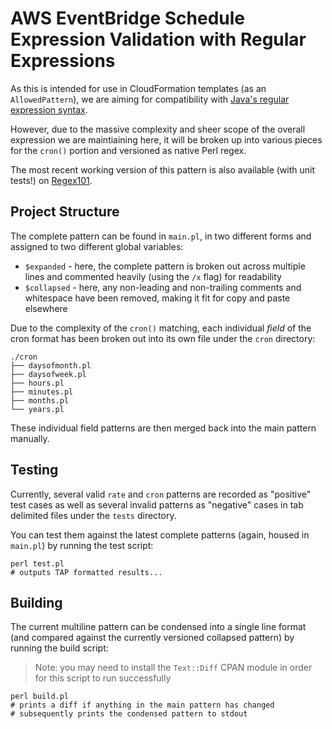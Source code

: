 # AWS EventBridge Schedule Expression Validation with Regular Expressions

As this is intended for use in CloudFormation templates (as an `AllowedPattern`), we are aiming for compatibility with [Java's regular expression syntax](https://docs.oracle.com/javase/6/docs/api/java/util/regex/Pattern.html).

However, due to the massive complexity and sheer scope of the overall expression we are maintiaining here, it will be broken up into various pieces for the `cron()` portion and versioned as native Perl regex.

The most recent working version of this pattern is also available (with unit tests!) on [Regex101](https://regex101.com/r/YHscM3/2).

## Project Structure

The complete pattern can be found in `main.pl`, in two different forms and assigned to two different global variables:

- `$expanded` - here, the complete pattern is broken out across multiple lines and commented heavily (using the `/x` flag) for readability
- `$collapsed` - here, any non-leading and non-trailing comments and whitespace have been removed, making it fit for copy and paste elsewhere

Due to the complexity of the `cron()` matching, each individual _field_ of the cron format has been broken out into its own file under the `cron` directory:

```
./cron
├── daysofmonth.pl
├── daysofweek.pl
├── hours.pl
├── minutes.pl
├── months.pl
└── years.pl
```

These individual field patterns are then merged back into the main pattern manually.

## Testing

Currently, several valid `rate` and `cron` patterns are recorded as "positive" test cases as well as several invalid patterns as "negative" cases in tab delimited files under the `tests` directory.

You can test them against the latest complete patterns (again, housed in `main.pl`) by running the test script:

```shell
perl test.pl
# outputs TAP formatted results...
```

## Building

The current multiline pattern can be condensed into a single line format (and compared against the currently versioned collapsed pattern) by running the build script:

> Note: you may need to install the `Text::Diff` CPAN module in order for this script to run successfully

```shell
perl build.pl
# prints a diff if anything in the main pattern has changed
# subsequently prints the condensed pattern to stdout
```
